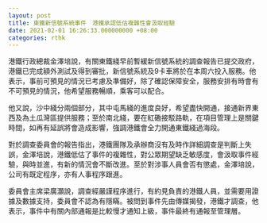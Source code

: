 ```yaml
---
layout: post
title: 東鐵新信號系統事件　港鐵承認低估複雜性會汲取經驗
date: 2021-02-01 16:26:33.000000000 +08:00
categories: rthk
---
```


港鐵行政總裁金澤培說，有關東鐵綫早前暫緩新信號系統的調查報告已提交政府，港鐵已完成額外測試及得到審批，新信號系統及9卡車將於在本周六投入服務。他表示，事前可預見的情況已考慮及準備好，除了確認保障安全，服務安排有時會有不可預見的情況，他希望服務暢順，乘客可以配合。

他又說，沙中綫分兩個部分，其中屯馬綫的進度良好，希望盡快開通，接通新界東西及為土瓜灣區提供服務；至於南北綫，要在紅磡接駁路軌，在項目管理上是關鍵時間，如再有延誤將會造成影響，強調港鐵會全力開通東鐵綫過海段。

對於調查委員會的報告指出，港鐵團隊及承辦商沒有及時作詳細調查是判斷上失誤，金澤培說，港鐵低估了事件的複雜性，對公眾期望缺乏敏感度，會汲取事件經驗，與時並進，有新的情況會不斷改進。至於對涉事人員會否有懲處，金澤培說，公司有既定程序，亦有人事程序跟進。

委員會主席梁廣灝說，調查經嚴謹程序進行，有約見負責的港鐵人員，並需要用證據及數據支持，委員會不認為有隱瞞。被問到事件先由傳媒揭發，港鐵才調查，他表示，事件中有關內部通報是比較慢才通知上級，事件最終有通報至管理層。
